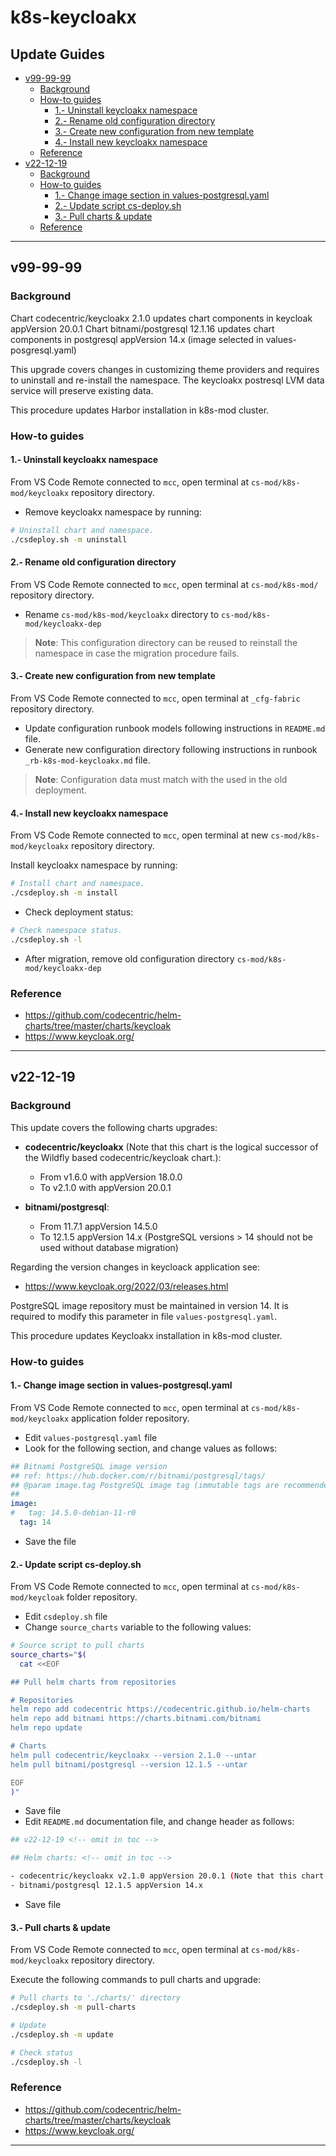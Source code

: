 <!-- markdownlint-disable MD024 -->

# k8s-keycloakx <!-- omit in toc -->

## Update Guides <!-- omit in toc -->

- [v99-99-99](#v99-99-99)
  - [Background](#background)
  - [How-to guides](#how-to-guides)
    - [1.- Uninstall keycloakx namespace](#1--uninstall-keycloakx-namespace)
    - [2.- Rename old configuration directory](#2--rename-old-configuration-directory)
    - [3.- Create new configuration from new template](#3--create-new-configuration-from-new-template)
    - [4.- Install new keycloakx namespace](#4--install-new-keycloakx-namespace)
  - [Reference](#reference)
- [v22-12-19](#v22-12-19)
  - [Background](#background-1)
  - [How-to guides](#how-to-guides-1)
    - [1.- Change image section in values-postgresql.yaml](#1--change-image-section-in-values-postgresqlyaml)
    - [2.- Update script cs-deploy.sh](#2--update-script-cs-deploysh)
    - [3.- Pull charts \& update](#3--pull-charts--update)
  - [Reference](#reference-1)

---

## v99-99-99

### Background

Chart codecentric/keycloakx 2.1.0 updates chart components in keycloak appVersion 20.0.1
Chart bitnami/postgresql 12.1.16 updates chart components in postgresql appVersion 14.x (image selected in values-posgresql.yaml)   

This upgrade covers changes in customizing theme providers and requires to uninstall and re-install the namespace. The keycloakx postresql LVM data service will preserve existing data.

This procedure updates Harbor installation in k8s-mod cluster.

### How-to guides

#### 1.- Uninstall keycloakx namespace

From VS Code Remote connected to `mcc`, open  terminal at `cs-mod/k8s-mod/keycloakx` repository directory.

- Remove keycloakx namespace by running:

```bash
# Uninstall chart and namespace.  
./csdeploy.sh -m uninstall
```

#### 2.- Rename old configuration directory

From VS Code Remote connected to `mcc`, open  terminal at `cs-mod/k8s-mod/` repository directory.

- Rename `cs-mod/k8s-mod/keycloakx` directory to `cs-mod/k8s-mod/keycloakx-dep`

>**Note**: This configuration directory can be reused to reinstall the namespace in case the migration procedure fails.

#### 3.- Create new configuration from new template

From VS Code Remote connected to `mcc`, open  terminal at `_cfg-fabric` repository directory.

- Update configuration runbook models following instructions in `README.md` file.
- Generate new configuration directory following instructions in runbook `_rb-k8s-mod-keycloakx.md` file.

>**Note**: Configuration data must match with the used in the old deployment.

#### 4.- Install new keycloakx namespace

From VS Code Remote connected to `mcc`, open  terminal at new `cs-mod/k8s-mod/keycloakx` repository directory.

Install keycloakx namespace by running:

```bash
# Install chart and namespace.  
./csdeploy.sh -m install
```

- Check deployment status:

```bash
# Check namespace status.  
./csdeploy.sh -l
```

- After migration, remove old configuration directory `cs-mod/k8s-mod/keycloakx-dep`

### Reference

- <https://github.com/codecentric/helm-charts/tree/master/charts/keycloak>
- <https://www.keycloak.org/>

---

## v22-12-19

### Background

This update covers the following charts upgrades:

- **codecentric/keycloakx** (Note that this chart is the logical successor of the Wildfly based codecentric/keycloak chart.):
  - From v1.6.0 with appVersion 18.0.0
  - To v2.1.0 with appVersion 20.0.1
  
- **bitnami/postgresql**:
  - From 11.7.1 appVersion 14.5.0
  - To 12.1.5 appVersion 14.x (PostgreSQL versions > 14 should not be used without database migration)

Regarding the version changes in keycloack application see:

- <https://www.keycloak.org/2022/03/releases.html>

PostgreSQL image repository must be maintained in version 14. It is required to modify this parameter in file `values-postgresql.yaml`.

This procedure updates Keycloakx installation in k8s-mod cluster.

### How-to guides

#### 1.- Change image section in values-postgresql.yaml

From VS Code Remote connected to `mcc`, open  terminal at `cs-mod/k8s-mod/keycloakx` application folder repository.

- Edit `values-postgresql.yaml` file
- Look for the following section, and change values as follows:

```yaml
## Bitnami PostgreSQL image version
## ref: https://hub.docker.com/r/bitnami/postgresql/tags/
## @param image.tag PostgreSQL image tag (immutable tags are recommended)
##
image:
#   tag: 14.5.0-debian-11-r0
  tag: 14
```

- Save the file

#### 2.- Update script cs-deploy.sh

From VS Code Remote connected to `mcc`, open  terminal at `cs-mod/k8s-mod/keycloak` folder repository.

- Edit `csdeploy.sh` file
- Change `source_charts` variable to the following values:

```bash
# Source script to pull charts
source_charts="$(
  cat <<EOF

## Pull helm charts from repositories

# Repositories
helm repo add codecentric https://codecentric.github.io/helm-charts
helm repo add bitnami https://charts.bitnami.com/bitnami
helm repo update

# Charts
helm pull codecentric/keycloakx --version 2.1.0 --untar
helm pull bitnami/postgresql --version 12.1.5 --untar

EOF
)"
```

- Save file
- Edit `README.md` documentation file, and change header as follows:

``` bash
## v22-12-19 <!-- omit in toc -->

## Helm charts: <!-- omit in toc -->

- codecentric/keycloakx v2.1.0 appVersion 20.0.1 (Note that this chart is the logical successor of the Wildfly based codecentric/keycloak chart.)
- bitnami/postgresql 12.1.5 appVersion 14.x      
```

- Save file

#### 3.- Pull charts & update

From VS Code Remote connected to `mcc`, open  terminal at `cs-mod/k8s-mod/keycloakx` repository directory.

Execute the following commands to pull charts and upgrade:

```bash
# Pull charts to './charts/' directory
./csdeploy.sh -m pull-charts

# Update
./csdeploy.sh -m update

# Check status
./csdeploy.sh -l
```

### Reference

- <https://github.com/codecentric/helm-charts/tree/master/charts/keycloak>
- <https://www.keycloak.org/>

---
